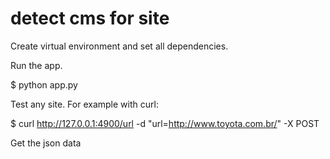 # detect cms for site


    
Create virtual environment and set all dependencies.

Run the app.

$ python app.py

Test any site. For example with curl:

 $ curl http://127.0.0.1:4900/url -d "url=http://www.toyota.com.br/" -X POST

Get the json data

